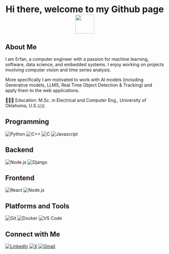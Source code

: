 <h1 align="center">
  Hi there, welcome to my Github page
  <img src="https://media.giphy.com/media/Ky5F5Rhn1WRVZmvE5W/giphy.gif" width="60"/> 
</h1>

## About Me
I am Erfan, a computer engineer with a passion for machine learning, software, data science, and embedded systems. I enjoy working on projects involving computer vision and time series analysis.

More specifically I am motivated to work with AI models (including Generative models, LLMS, Real Time Object Detection & Tracking) and apply them to the web applications.

👨🏻‍🎓 Education: M.Sc. in Electrical and Computer Eng., University of Oklahoma, U.S.🇺🇸


## Programming
![Python](https://img.shields.io/badge/Python-3776AB?style=for-the-badge&logo=python&logoColor=white)
![C++](https://img.shields.io/badge/C%2B%2B-092E20?style=for-the-badge&logo=C++&logoColor=white)
![C](https://img.shields.io/badge/C-092J20?style=for-the-badge&logo=C++&logoColor=white)
![Javascript](https://img.shields.io/badge/JavaScript-F7DF1E?style=for-the-badge&logo=javascript&logoColor=black)

## Backend
![Node.js](https://img.shields.io/badge/Node.js-339933?style=for-the-badge&logo=nodedotjs&logoColor=white)
![Django](https://img.shields.io/badge/Django-092E20?style=for-the-badge&logo=django&logoColor=white)

## Frontend
![React](https://img.shields.io/badge/React-20232A?style=for-the-badge&logo=react&logoColor=61DAFB)
![Node.js](https://img.shields.io/badge/Node.js-339933?style=for-the-badge&logo=nodedotjs&logoColor=white)

## Platforms and Tools
![Git](https://img.shields.io/badge/Git-F05032?style=for-the-badge&logo=git&logoColor=white)
![Docker](https://img.shields.io/badge/Docker-2496ED?style=for-the-badge&logo=docker&logoColor=white)
![VS Code](https://img.shields.io/badge/VS%20Code-007ACC?style=for-the-badge&logo=visual-studio-code&logoColor=white)


## Connect with Me
[![LinkedIn](https://img.shields.io/badge/LinkedIn-0A66C2?style=for-the-badge&logo=linkedin&logoColor=white)](https://www.linkedin.com/in/erfan-seifi/)
[![X](https://img.shields.io/badge/X-1DA1F2?style=for-the-badge&logo=X&logoColor=white)](https://x.com/erfan__seifi)
[![Gmail](https://img.shields.io/badge/Gmail-D14836?style=for-the-badge&logo=gmail&logoColor=white)](mailto:erfan.seifi.work@gmail.com)



